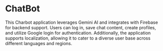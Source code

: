 # ChatBot
This Charbot application leverages Gemini AI and integrates with Firebase for backend support. Users can log in, save chat content, create profiles, and utilize Google login for authentication. Additionally, the application supports localization, allowing it to cater to a diverse user base across different languages and regions.
